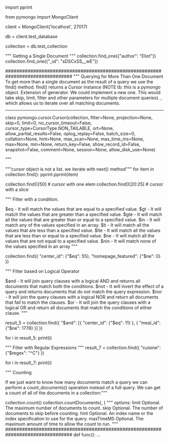 import pprint

from pymongo import MongoClient

client = MongoClient('localhost', 27017)

db = client.test_database

collection = db.test_collection


"""     Getting a Single Document       """
collection.find_one({"author": "Eliot"})
collection.find_one({"_id": "sDSCxSS__wE"})

################################################################################
"""   Querying for More Than One Document     
To get more than a single document as the result of a query we use the find()
method. find() returns a Cursor instance
(NOTE tb: this is a pymongo object. Extension of
generator. We could implement a new one. This would take skip, limit, filter
and other parameters for multiple document queries).
, which allows us to iterate over all matching documents.

****

class pymongo.cursor.Cursor(collection, filter=None, projection=None, skip=0,
limit=0, no_cursor_timeout=False, cursor_type=CursorType.NON_TAILABLE,
ort=None, allow_partial_results=False, oplog_replay=False, batch_size=0,
collation=None, hint=None, max_scan=None, max_time_ms=None, max=None,
min=None, return_key=False, show_record_id=False, snapshot=False,
comment=None, session=None, allow_disk_use=None)
 
"""

"""cursor object is not a list. we iterate with next() method"""
for item in collection.find():
    pprint.pprint(item)

collection.find()[50] # cursor with one elem
collection.find()[20:25] # cursor with a slice


"""     Filter with a condition.

$eq -	It will match the values that are equal to a specified value.
$gt -	It will match the values that are greater than a specified value.
$gte -	It will match all the values that are greater than or equal to a specified value.
$in -	It will match any of the values specified in an array.
$lt -	It will match all the values that are less than a specified value.
$lte -	It will match all the values that are less than or equal to a specified value.
$ne -	It will match all the values that are not equal to a specified value.
$nin -	It will match none of the values specified in an array
"""

collection.find({
    "center_id": {"$eq": 55},
    "homepage_featured": {"$ne": 0}
})

"""     Filter based on Logical Operator 

$and -	It will join query clauses with a logical AND and returns all documents 
    that match both the conditions.
$not -	It will invert the effect of a query and returns documents that do not 
    match the query expression.
$nor -	It will join the query clauses with a logical NOR and return all
    documents that fail to match the clauses.
$or -	It will join the query clauses with a logical OR and return all 
    documents that match the conditions of either clause.
"""

result_5 = collection.find({
    "$and": [{
                 "center_id": {"$eq": 11}
              },
              {
                   "meal_id": {"$ne": 1778}
              }]
})

for i in result_5:
    print(i)


"""     Filter with Regular Expressions     """
result_7 = collection.find({
    "cuisine": {"$regex": "^C"}
})

for i in result_7:
    print(i)


"""     Counting       

If we just want to know how many documents match a query we can perform a 
count_documents() operation instead of a full query. We can get a count of all 
of the documents in a collection:"""

collection.count()
collection.countDocuments(<query>, <options>)
"""
options: 
    limit Optional. The maximum number of documents to count.
    skip Optional. The number of documents to skip before counting.
    hint Optional. An index name or the index specification to use for the query.
    maxTimeMS Optional. The maximum amount of time to allow the count to run.
"""
################################################################################
def func():
    ...